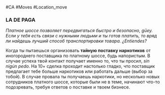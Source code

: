 #CA #Moves #Location_move

### LA DE PAGA
*Платное шоссе позволяет передвигаться быстро и безопасно, güey. Если у тебя есть связи с нужными людьми и ты готов платить, то вряд ли найдешь лучший способ транспортировки товара. ¿Entiendes?*

Когда ты пытаешься организовать **тайную поставку наркотиков** от иногороднего поставщика по платному шоссе, будь напористым. В случае успеха твой контакт получает именно то, что ты просил, *sin nigún pedo*. На 10+ сделка проходит настолько гладко, что поставщик предлагает тебе больше наркотиков или работать дальше (выбор за тобой). В случае провала ты получаешь наркотики, но несколько новых сотрудников платного шоссе, которые были не в теме, начинают что-то подозревать, требуя ответов о поставке и твоем бизнесе.